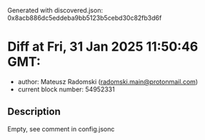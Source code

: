 Generated with discovered.json: 0x8acb886dc5eddeba9bb5123b5cebd30c82fb3d6f

# Diff at Fri, 31 Jan 2025 11:50:46 GMT:

- author: Mateusz Radomski (<radomski.main@protonmail.com>)
- current block number: 54952331

## Description

Empty, see comment in config.jsonc
